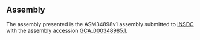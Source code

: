 

Assembly
--------

The assembly presented is the ASM34898v1 assembly submitted to
[INSDC](http://www.insdc.org) with the assembly accession
[GCA\_000348985.1](http://www.ebi.ac.uk/ena/data/view/GCA_000348985.1).
